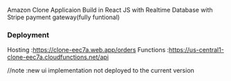 Amazon Clone Applicaion Build in React JS with Realtime Database with Stripe payment gateway(fully funtional)

### Deployment
Hosting :https://clone-eec7a.web.app/orders
Functions :https://us-central1-clone-eec7a.cloudfunctions.net/api

//note :new ui implementation not deployed to the current version





